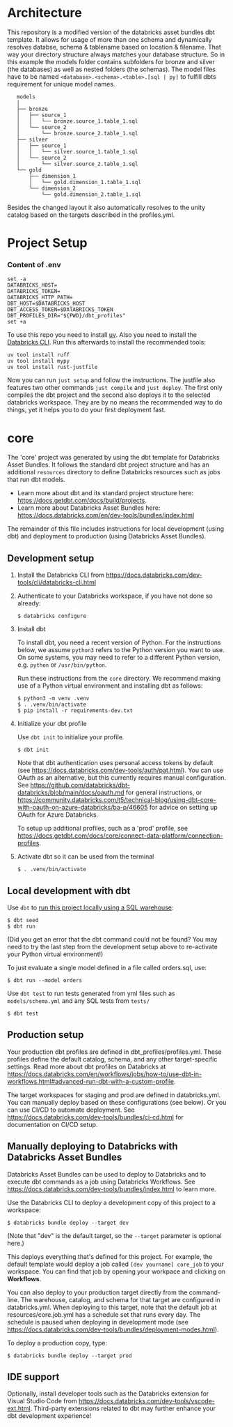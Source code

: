 # Architecture

This repository is a modified version of the databricks asset bundles dbt template. It allows for usage of more than one schema and dynamically resolves databse, schema & tablename based on location & filename. That way your directory structure always matches your database structure. So in this example the models folder contains subfolders for bronze and silver (the databases) as well as nested folders (the schemas). The model files have to be named ```<database>.<schema>.<table>.[sql | py]``` to fulfill dbts requirement for unique model names.
```
   models
   │
   ├── bronze
   │   ├── source_1
   │   │   └── bronze.source_1.table_1.sql
   │   └── source_2
   │       └── bronze.source_2.table_1.sql
   ├── silver
   │   ├── source_1
   │   │   └── silver.source_1.table_1.sql
   │   └── source_2
   │       └── silver.source_2.table_1.sql
   └── gold
       ├── dimension_1
       │   └── gold.dimension_1.table_1.sql
       └── dimension_2
           └── gold.dimension_2.table_1.sql
```


Besides the changed layout it also automatically resolves to the unity catalog based on the targets described in the profiles.yml.

# Project Setup
### Content of .env
```
set -a
DATABRICKS_HOST=
DATABRICKS_TOKEN=
DATABRICKS_HTTP_PATH=
DBT_HOST=$DATABRICKS_HOST
DBT_ACCESS_TOKEN=$DATABRICKS_TOKEN
DBT_PROFILES_DIR="${PWD}/dbt_profiles"
set +a
```

To use this repo you need to install [uv](https://docs.astral.sh/uv/getting-started/installation/). Also you need to install the [Databricks CLI](https://docs.databricks.com/aws/en/dev-tools/cli/install#curl-update).
Run this afterwards to install the recommended tools:
```
uv tool install ruff
uv tool install mypy
uv tool install rust-justfile
```

Now you can run ```just setup``` and follow the instructions. The justfile also features two other commands ```just compile``` and ```just deploy```. The first only compiles the dbt project and the second also deploys it to the selected databricks workspace. They are by no means the recommended way to do things,  yet it helps you to do your first deployment fast.


# core

The 'core' project was generated by using the dbt template for
Databricks Asset Bundles. It follows the standard dbt project structure
and has an additional `resources` directory to define Databricks resources such as jobs
that run dbt models.

* Learn more about dbt and its standard project structure here: https://docs.getdbt.com/docs/build/projects.
* Learn more about Databricks Asset Bundles here: https://docs.databricks.com/en/dev-tools/bundles/index.html

The remainder of this file includes instructions for local development (using dbt)
and deployment to production (using Databricks Asset Bundles).

## Development setup

1. Install the Databricks CLI from https://docs.databricks.com/dev-tools/cli/databricks-cli.html

2. Authenticate to your Databricks workspace, if you have not done so already:
    ```
    $ databricks configure
    ```

3. Install dbt

   To install dbt, you need a recent version of Python. For the instructions below,
   we assume `python3` refers to the Python version you want to use. On some systems,
   you may need to refer to a different Python version, e.g. `python` or `/usr/bin/python`.

   Run these instructions from the `core` directory. We recommend making
   use of a Python virtual environment and installing dbt as follows:

   ```
   $ python3 -m venv .venv
   $ . .venv/bin/activate
   $ pip install -r requirements-dev.txt
   ```

4. Initialize your dbt profile

   Use `dbt init` to initialize your profile.

   ```
   $ dbt init
   ```

   Note that dbt authentication uses personal access tokens by default
   (see https://docs.databricks.com/dev-tools/auth/pat.html).
   You can use OAuth as an alternative, but this currently requires manual configuration.
   See https://github.com/databricks/dbt-databricks/blob/main/docs/oauth.md
   for general instructions, or https://community.databricks.com/t5/technical-blog/using-dbt-core-with-oauth-on-azure-databricks/ba-p/46605
   for advice on setting up OAuth for Azure Databricks.

   To setup up additional profiles, such as a 'prod' profile,
   see https://docs.getdbt.com/docs/core/connect-data-platform/connection-profiles.

5. Activate dbt so it can be used from the terminal

   ```
   $ . .venv/bin/activate
    ```

## Local development with dbt

Use `dbt` to [run this project locally using a SQL warehouse](https://docs.databricks.com/partners/prep/dbt.html):

```
$ dbt seed
$ dbt run
```

(Did you get an error that the dbt command could not be found? You may need
to try the last step from the development setup above to re-activate
your Python virtual environment!)


To just evaluate a single model defined in a file called orders.sql, use:

```
$ dbt run --model orders
```

Use `dbt test` to run tests generated from yml files such as `models/schema.yml`
and any SQL tests from `tests/`

```
$ dbt test
```

## Production setup

Your production dbt profiles are defined in dbt_profiles/profiles.yml.
These profiles define the default catalog, schema, and any other
target-specific settings. Read more about dbt profiles on Databricks at
https://docs.databricks.com/en/workflows/jobs/how-to/use-dbt-in-workflows.html#advanced-run-dbt-with-a-custom-profile.

The target workspaces for staging and prod are defined in databricks.yml.
You can manually deploy based on these configurations (see below).
Or you can use CI/CD to automate deployment. See
https://docs.databricks.com/dev-tools/bundles/ci-cd.html for documentation
on CI/CD setup.

## Manually deploying to Databricks with Databricks Asset Bundles

Databricks Asset Bundles can be used to deploy to Databricks and to execute
dbt commands as a job using Databricks Workflows. See
https://docs.databricks.com/dev-tools/bundles/index.html to learn more.

Use the Databricks CLI to deploy a development copy of this project to a workspace:

```
$ databricks bundle deploy --target dev
```

(Note that "dev" is the default target, so the `--target` parameter
is optional here.)

This deploys everything that's defined for this project.
For example, the default template would deploy a job called
`[dev yourname] core_job` to your workspace.
You can find that job by opening your workpace and clicking on **Workflows**.

You can also deploy to your production target directly from the command-line.
The warehouse, catalog, and schema for that target are configured in databricks.yml.
When deploying to this target, note that the default job at resources/core.job.yml
has a schedule set that runs every day. The schedule is paused when deploying in development mode
(see https://docs.databricks.com/dev-tools/bundles/deployment-modes.html).

To deploy a production copy, type:

```
$ databricks bundle deploy --target prod
```

## IDE support

Optionally, install developer tools such as the Databricks extension for Visual Studio Code from
https://docs.databricks.com/dev-tools/vscode-ext.html. Third-party extensions
related to dbt may further enhance your dbt development experience!

